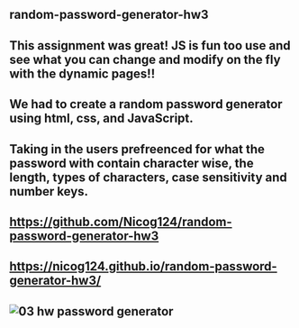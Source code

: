 ## random-password-generator-hw3

## This assignment was great! JS is fun too use and see what you can change and modify on the fly with the dynamic pages!!
## We had to create a random password generator using html, css, and JavaScript.
## Taking in the users prefreenced for what the password with contain character wise, the length, types of characters, case sensitivity and number keys.


## https://github.com/Nicog124/random-password-generator-hw3

## https://nicog124.github.io/random-password-generator-hw3/



## ![03 hw password generator](https://user-images.githubusercontent.com/78495603/111880586-c3489600-8982-11eb-8bf9-324fdb41e6ae.png)


